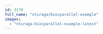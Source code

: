 ```yaml
---
id: 3170
full_name: "nturaga/biocparallel-example"
images: 
  - "nturaga-biocparallel-example-latest"
---
```

